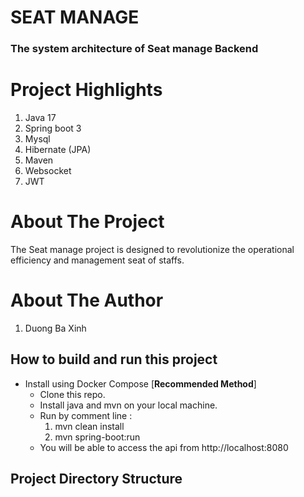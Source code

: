 # SEAT MANAGE
### The system architecture of Seat manage Backend

# Project Highlights
1. Java 17
2. Spring boot 3
3. Mysql
4. Hibernate (JPA)
5. Maven
6. Websocket
7. JWT

# About The Project

The Seat manage project is designed to revolutionize the operational efficiency and management seat of staffs. 

# About The Author
1. Duong Ba Xinh

## How to build and run this project

* Install using Docker Compose [**Recommended Method**]
    * Clone this repo.
    * Install java and mvn on your local machine.
    * Run by comment line : 
      1. mvn clean install
      2. mvn spring-boot:run 
    * You will be able to access the api from http://localhost:8080

## Project Directory Structure
 
 
